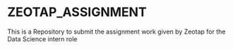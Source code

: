 # ZEOTAP_ASSIGNMENT  

This is a Repository to submit the assignment work given by Zeotap for the Data Science intern role

